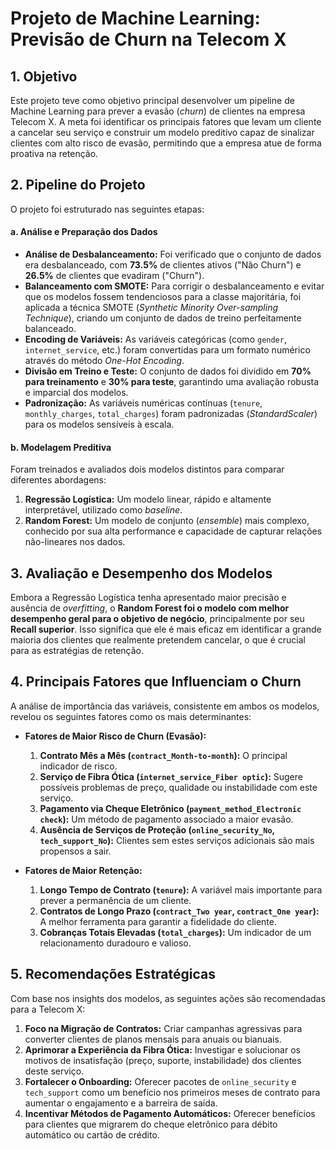 # Projeto de Machine Learning: Previsão de Churn na Telecom X

## 1. Objetivo

Este projeto teve como objetivo principal desenvolver um pipeline de Machine Learning para prever a evasão (*churn*) de clientes na empresa Telecom X. A meta foi identificar os principais fatores que levam um cliente a cancelar seu serviço e construir um modelo preditivo capaz de sinalizar clientes com alto risco de evasão, permitindo que a empresa atue de forma proativa na retenção.

## 2. Pipeline do Projeto

O projeto foi estruturado nas seguintes etapas:

#### a. Análise e Preparação dos Dados
- **Análise de Desbalanceamento:** Foi verificado que o conjunto de dados era desbalanceado, com **73.5%** de clientes ativos ("Não Churn") e **26.5%** de clientes que evadiram ("Churn").
- **Balanceamento com SMOTE:** Para corrigir o desbalanceamento e evitar que os modelos fossem tendenciosos para a classe majoritária, foi aplicada a técnica SMOTE (*Synthetic Minority Over-sampling Technique*), criando um conjunto de dados de treino perfeitamente balanceado.
- **Encoding de Variáveis:** As variáveis categóricas (como `gender`, `internet_service`, etc.) foram convertidas para um formato numérico através do método *One-Hot Encoding*.
- **Divisão em Treino e Teste:** O conjunto de dados foi dividido em **70% para treinamento** e **30% para teste**, garantindo uma avaliação robusta e imparcial dos modelos.
- **Padronização:** As variáveis numéricas contínuas (`tenure`, `monthly_charges`, `total_charges`) foram padronizadas (*StandardScaler*) para os modelos sensíveis à escala.

#### b. Modelagem Preditiva
Foram treinados e avaliados dois modelos distintos para comparar diferentes abordagens:
1.  **Regressão Logística:** Um modelo linear, rápido e altamente interpretável, utilizado como *baseline*.
2.  **Random Forest:** Um modelo de conjunto (*ensemble*) mais complexo, conhecido por sua alta performance e capacidade de capturar relações não-lineares nos dados.

## 3. Avaliação e Desempenho dos Modelos

Embora a Regressão Logística tenha apresentado maior precisão e ausência de *overfitting*, o **Random Forest foi o modelo com melhor desempenho geral para o objetivo de negócio**, principalmente por seu **Recall superior**. Isso significa que ele é mais eficaz em identificar a grande maioria dos clientes que realmente pretendem cancelar, o que é crucial para as estratégias de retenção.

## 4. Principais Fatores que Influenciam o Churn

A análise de importância das variáveis, consistente em ambos os modelos, revelou os seguintes fatores como os mais determinantes:

- **Fatores de Maior Risco de Churn (Evasão):**
    1.  **Contrato Mês a Mês (`contract_Month-to-month`):** O principal indicador de risco.
    2.  **Serviço de Fibra Ótica (`internet_service_Fiber optic`):** Sugere possíveis problemas de preço, qualidade ou instabilidade com este serviço.
    3.  **Pagamento via Cheque Eletrônico (`payment_method_Electronic check`):** Um método de pagamento associado a maior evasão.
    4.  **Ausência de Serviços de Proteção (`online_security_No`, `tech_support_No`):** Clientes sem estes serviços adicionais são mais propensos a sair.

- **Fatores de Maior Retenção:**
    1.  **Longo Tempo de Contrato (`tenure`):** A variável mais importante para prever a permanência de um cliente.
    2.  **Contratos de Longo Prazo (`contract_Two year`, `contract_One year`):** A melhor ferramenta para garantir a fidelidade do cliente.
    3.  **Cobranças Totais Elevadas (`total_charges`):** Um indicador de um relacionamento duradouro e valioso.

## 5. Recomendações Estratégicas

Com base nos insights dos modelos, as seguintes ações são recomendadas para a Telecom X:

1.  **Foco na Migração de Contratos:** Criar campanhas agressivas para converter clientes de planos mensais para anuais ou bianuais.
2.  **Aprimorar a Experiência da Fibra Ótica:** Investigar e solucionar os motivos de insatisfação (preço, suporte, instabilidade) dos clientes deste serviço.
3.  **Fortalecer o Onboarding:** Oferecer pacotes de `online_security` e `tech_support` como um benefício nos primeiros meses de contrato para aumentar o engajamento e a barreira de saída.
4.  **Incentivar Métodos de Pagamento Automáticos:** Oferecer benefícios para clientes que migrarem do cheque eletrônico para débito automático ou cartão de crédito.
